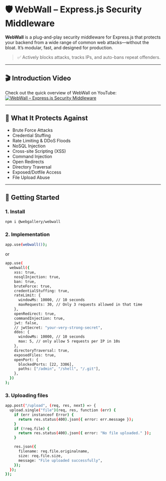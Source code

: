 # 🛡️ WebWall – Express.js Security Middleware

**WebWall** is a plug-and-play security middleware for Express.js that protects your backend from a wide range of common web attacks—without the bloat. It’s modular, fast, and designed for production.

> ✅ Actively blocks attacks, tracks IPs, and auto-bans repeat offenders.

---

## 🎬 Introduction Video

Check out the quick overview of WebWall on YouTube:  
[![WebWall – Express.js Security Middleware](https://img.youtube.com/vi/8KKFA22vw-I/0.jpg)](https://youtu.be/8KKFA22vw-I?si=WyL1K1EJUV9-Ky93)

---

## 🔐 What It Protects Against

- Brute Force Attacks  
- Credential Stuffing  
- Rate Limiting & DDoS Floods  
- NoSQL Injection  
- Cross-site Scripting (XSS)  
- Command Injection  
- Open Redirects  
- Directory Traversal  
- Exposed/Dotfile Access  
- File Upload Abuse   

---

## 🚀 Getting Started

### 1. Install

```bash
npm i @webgallery/webwall

```
### 2. Implementation
```bash
app.use(webwall());
```
or
```bash
app.use(
  webwall({
    xss: true,
    nosqlInjection: true,
    ban: true,
    bruteForce: true,
    credentialStuffing: true,
    rateLimit: {
      windowMs: 10000, // 10 seconds
      maxRequests: 30, // Only 3 requests allowed in that time
    },
    openRedirect: true,
    commandInjection: true,
    jwt: false,
    // jwtSecret: "your-very-strong-secret",
    ddos: {
      windowMs: 10000, // 10 seconds
      max: 5, // only allow 5 requests per IP in 10s
    },
    directoryTraversal: true,
    exposedFiles: true,
    openPort: {
      blockedPorts: [22, 3306],
      paths: ["/admin", "/shell", "/.git"],
    },
  })
);

```
### 3. Uploading files
```bash
app.post("/upload", (req, res, next) => {
  upload.single("file")(req, res, function (err) {
    if (err instanceof Error) {
      return res.status(400).json({ error: err.message });
    }
    if (!req.file) {
      return res.status(400).json({ error: "No file uploaded." });
    }

    res.json({
      filename: req.file.originalname,
      size: req.file.size,
      message: "File uploaded successfully",
    });
  });
});

```